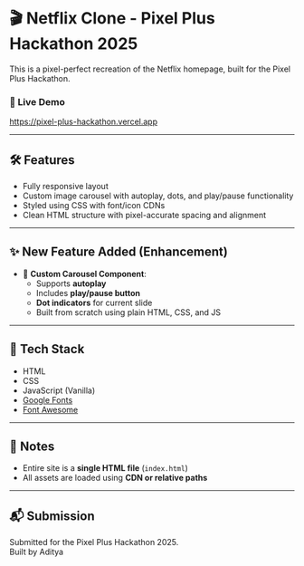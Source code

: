 # 🎬 Netflix Clone - Pixel Plus Hackathon 2025

This is a pixel-perfect recreation of the Netflix homepage, built for the Pixel Plus Hackathon.

### 🔗 Live Demo
https://pixel-plus-hackathon.vercel.app

---

## 🛠️ Features
- Fully responsive layout
- Custom image carousel with autoplay, dots, and play/pause functionality
- Styled using CSS with font/icon CDNs
- Clean HTML structure with pixel-accurate spacing and alignment

---

## ✨ New Feature Added (Enhancement)
- 🔁 **Custom Carousel Component**:
  - Supports **autoplay**
  - Includes **play/pause button**
  - **Dot indicators** for current slide
  - Built from scratch using plain HTML, CSS, and JS

---

## 📁 Tech Stack
- HTML
- CSS
- JavaScript (Vanilla)
- [Google Fonts](https://fonts.google.com/)
- [Font Awesome](https://fontawesome.com/)

---

## 📌 Notes
- Entire site is a **single HTML file** (`index.html`)
- All assets are loaded using **CDN or relative paths**

---

## 📬 Submission
Submitted for the Pixel Plus Hackathon 2025.  
Built by Aditya


